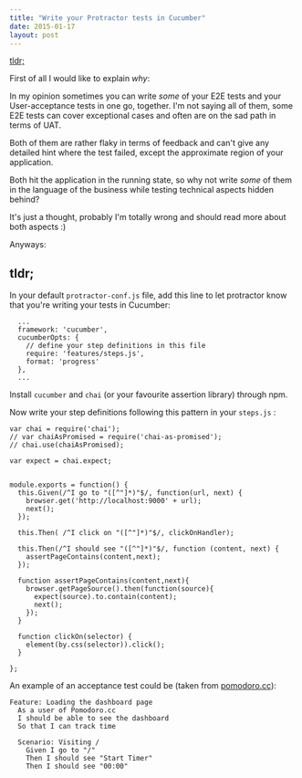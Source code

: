 ```yaml
---
title: "Write your Protractor tests in Cucumber"
date: 2015-01-17
layout: post
---
```


[tldr;](#tldr)

First of all I would like to explain *why*:

In my opinion sometimes you can write *some* of your E2E tests and your User-acceptance tests in one go, together.
I'm not saying all of them, some E2E tests can cover exceptional cases and often are on the sad path in terms of UAT.

Both of them are rather flaky in terms of feedback and can't give any detailed hint where the test failed, except the approximate region of your application.

Both hit the application in the running state, so why not write *some* of them in the language of the business while testing technical aspects hidden behind?

It's just a thought, probably I'm totally wrong and should read more about both aspects :)

Anyways:



<h2 id="tldr">tldr;</h1>

In your default `protractor-conf.js` file, add this line to let protractor know that you're writing your tests in Cucumber:

```
  ...
  framework: 'cucumber',
  cucumberOpts: {
    // define your step definitions in this file
    require: 'features/steps.js',
    format: 'progress'
  },
  ...
```

Install `cucumber` and `chai` (or your favourite assertion library) through npm.

Now write your step definitions following this pattern in your `steps.js` :

```
var chai = require('chai');
// var chaiAsPromised = require('chai-as-promised');
// chai.use(chaiAsPromised);

var expect = chai.expect;


module.exports = function() {
  this.Given(/^I go to "([^"]*)"$/, function(url, next) {
    browser.get('http://localhost:9000' + url);
    next();
  });

  this.Then( /^I click on "([^"]*)"$/, clickOnHandler);

  this.Then(/^I should see "([^"]*)"$/, function (content, next) {
    assertPageContains(content,next);
  });

  function assertPageContains(content,next){
    browser.getPageSource().then(function(source){
      expect(source).to.contain(content);
      next();
    });
  }

  function clickOn(selector) {
    element(by.css(selector)).click();
  }

};
```



An example of an acceptance test could be (taken from [pomodoro.cc](https://pomodoro.cc)):

```
Feature: Loading the dashboard page
  As a user of Pomodoro.cc
  I should be able to see the dashboard
  So that I can track time

  Scenario: Visiting /
    Given I go to "/"
    Then I should see "Start Timer"
    Then I should see "00:00"
```
